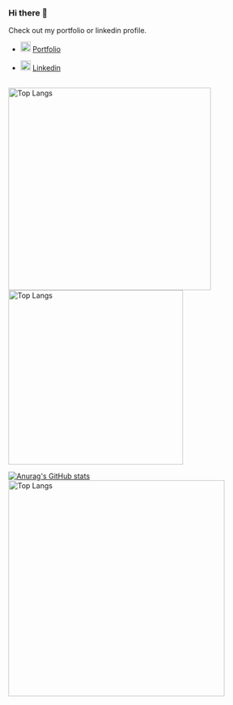 ### Hi there 👋

Check out my portfolio or linkedin profile. 

- <img src="https://github.com/FortAwesome/Font-Awesome/blob/6.x/js-packages/%40fortawesome/fontawesome-free/svgs/solid/bomb.svg" width=20 transform="translate(0,5)"> [Portfolio](https://edoardogruppi.github.io/Portfolio/) 

- <img src="https://github.com/FortAwesome/Font-Awesome/blob/6.x/js-packages/%40fortawesome/fontawesome-free/svgs/brands/linkedin.svg" width=20 transform="translate(0,5)"> [Linkedin](https://www.linkedin.com/in/edoardogruppi)</br></br>

<img src="https://github-readme-stats.vercel.app/api?username=EdoardoGruppi&include_all_commits=True&show_icons=True&custom_title=Edoardo%20Gruppi's%20GitHub%20Stats&hide_title=True)" alt="Top Langs" style="width:400px;"/>
<img src="https://github-readme-stats.vercel.app/api/top-langs/?username=EdoardoGruppi&layout=compact&langs_count=8&hide_title=True" alt="Top Langs" style="width:345px;"/>

[![Anurag's GitHub stats](https://github-readme-stats.vercel.app/api?username=EdoardoGruppi&include_all_commits=True&show_icons=True&custom_title=Edoardo%20Gruppi's%20GitHub%20Stats&hide_title=True)](https://github.com/anuraghazra/github-readme-stats)
<img src="https://github-readme-stats.vercel.app/api/top-langs/?username=EdoardoGruppi&layout=compact&langs_count=8&hide_title=True" alt="Top Langs" style="width:427px;"/>



<!--
**EdoardoGruppi/EdoardoGruppi** is a ✨ _special_ ✨ repository because its `README.md` (this file) appears on your GitHub profile.

Here are some ideas to get you started:

- 🔭 I’m currently working on ...
- 🌱 I’m currently learning ...
- 👯 I’m looking to collaborate on ...
- 🤔 I’m looking for help with ...
- 💬 Ask me about ...
- 📫 How to reach me: ...
- 😄 Pronouns: ...
- ⚡ Fun fact: ...
-->

